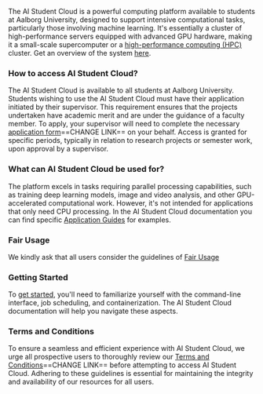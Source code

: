 The AI Student Cloud is a powerful computing platform available to students at Aalborg University, designed to support intensive computational tasks, particularly those involving machine learning. It's essentially a cluster of high-performance servers equipped with advanced GPU hardware, making it a small-scale supercomputer or a [high-performance computing (HPC)](https://www.researcher.aau.dk/guides/research-data/high-performance-computing/introduction-to-hpc) cluster. Get an overview of the system [here](/overview/system-overview).

### How to access AI Student Cloud?
The AI Student Cloud is available to all students at Aalborg University. Students wishing to use the AI Student Cloud must have their application initiated by their supervisor. This requirement ensures that the projects undertaken have academic merit and are under the guidance of a faculty member. To apply, your supervisor will need to complete the necessary [application form](INSERTLINKHERE)==CHANGE LINK== on your behalf. Access is granted for specific periods, typically in relation to research projects or semester work, upon approval by a supervisor. 

### What can AI Student Cloud be used for?
The platform excels in tasks requiring parallel processing capabilities, such as training deep learning models, image and video analysis, and other GPU-accelerated computational work. However, it's not intended for applications that only need CPU processing. In the AI Student Cloud documentation you can find specific [Application Guides](/application-guides/interactive-tensorflow/) for examples.

### Fair Usage
We kindly ask that all users consider the guidelines of [Fair Usage](/overview/fair-usage)

### Getting Started
To [get started](/getting-started/getting-access), you'll need to familiarize yourself with the command-line interface, job scheduling, and containerization. The AI Student Cloud documentation will help you navigate these aspects. 

### Terms and Conditions
To ensure a seamless and efficient experience with AI Student Cloud, we urge all prospective users to thoroughly review our [Terms and Conditions](INSERTLINKERE)==CHANGE LINK== before attempting to access AI Student Cloud. Adhering to these guidelines is essential for maintaining the integrity and availability of our resources for all users.
